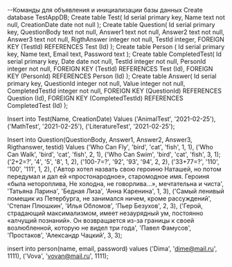 --Команды для объявления и инициализации базы данных
Create database TestAppDB;
Create table Test(
    Id serial primary key,
    Name text not null,
    CreationDate date not null
);
Create table Question(
	Id serial primary key,
	QuestionBody text not null,
	Answer1 text not null,
	Answer2 text not null,
	Answer3 text not null,
	RigthAnswer integer not null,
	TestId integer,
	FOREIGN KEY (TestId) REFERENCES Test (Id)
);
Create table Person (
	Id serial primary key,
	Name text,
	Email text,
	Password text
);
Create table CompletedTest(
	Id serial primary key,
	Date date not null,
	TestId integer not null,
	PersonId integer not null,
	FOREIGN KEY (TestId) REFERENCES Test (Id),
	FOREIGN KEY (PersonId) REFERENCES Person (Id)
);
Create table Answer(
	Id serial primary key,
	QuestionId integer not null,
	Value integer not null,
	CompletedTestId integer not null,
	FOREIGN KEY (QuestionId) REFERENCES Question (Id),
	FOREIGN KEY (CompletedTestId) REFERENCES CompletedTest (Id)
);

Insert into Test(Name, CreationDate)
	Values 
	('AnimalTest', '2021-02-25'),
	('MathTest', '2021-02-25'),
	('LiteratureTest', '2021-02-25');

Insert into Question(QuestionBody, Answer1, Answer2, Answer3, Rigthanswer, testid) Values
('Who Can Fly', 'bird', 'cat', 'fish', 1, 1),
('Who Can Walk', 'bird', 'cat', 'fish', 2, 1),
('Who Can Swim', 'bird', 'cat', 'fish', 3, 1);
('2+2=?', '4', '5', '8', 1, 2),
('100-7=?', '92', '93', '94', 2, 2),
('33+77=?', '110', '100', '111', 1, 2),
('Автор хотел назвать свою героиню Наташей, но потом передумал и дал ей «простонародное», старомодное имя. Героиня «была нетороплива, Не холодна, не говорлива…», мечтательна и чиста', 'Татьяна Ларина', 'Бедная Лиза', 'Анна Каренина', 1, 3),
('Самый ленивый помещик из Петербурга, не занимался ничем, кроме рассуждений', 'Степан Плюшкин', 'Илья Обломов', 'Пьер Безухов', 2, 3),
('Герой, страдающий максимализмом, имеет незаурядный ум, постоянно «алчущий познаний». Он возвращается из-за границы к своей возлюбленной, которую не видел три года', 'Павел Фамусов', 'Простаков', 'Александр Чацкий', 3, 3);

insert into person(name, email, password) values
('Dima', 'dime@mail.ru', 1111),
('Vova', 'vovan@mail.ru', 1111);
